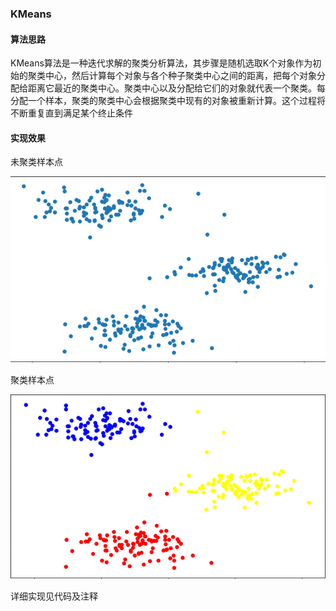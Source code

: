 ### KMeans
#### 算法思路
KMeans算法是一种迭代求解的聚类分析算法，其步骤是随机选取K个对象作为初始的聚类中心，然后计算每个对象与各个种子聚类中心之间的距离，把每个对象分配给距离它最近的聚类中心。聚类中心以及分配给它们的对象就代表一个聚类。每分配一个样本，聚类的聚类中心会根据聚类中现有的对象被重新计算。这个过程将不断重复直到满足某个终止条件

#### 实现效果

未聚类样本点

![image](https://github.com/jiaozi12/Algorithmic-Implementation/blob/master/%E6%9C%BA%E5%99%A8%E5%AD%A6%E4%B9%A0/K-Means/image/%E5%8E%9F%E5%A7%8B%E5%9B%BE%E5%83%8F.png)

聚类样本点

![image](https://github.com/jiaozi12/Algorithmic-Implementation/blob/master/%E6%9C%BA%E5%99%A8%E5%AD%A6%E4%B9%A0/K-Means/image/%E8%81%9A%E7%B1%BB%E5%90%8E.png)


详细实现见代码及注释
